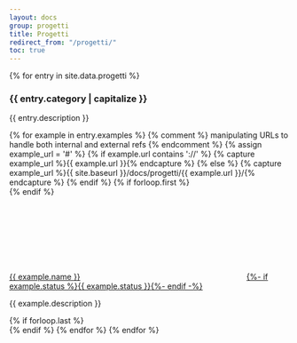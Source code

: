 ```yaml
---
layout: docs
group: progetti
title: Progetti
redirect_from: "/progetti/"
toc: true
---
```


<div class="container my-5">
  <main class="bd-content" role="main">
    {% for entry in site.data.progetti %}
      <h3 class="mt-2">{{ entry.category | capitalize }}</h3>
      <p>{{ entry.description }}</p>
      {% for example in entry.examples %}
        {% comment %} manipulating URLs to handle both internal and external refs {% endcomment %} 
        {% assign example_url = '#' %}
        {% if example.url contains '://' %}
        {% capture example_url %}{{ example.url }}{% endcapture %}
        {% else %}
        {% capture example_url %}{{ site.baseurl }}/docs/progetti/{{ example.url }}/{% endcapture %}
        {% endif %}
        {% if forloop.first %}<div class="row">{% endif %}
          <div class="col-sm-6 my-4">
            <a href="{{ example_url }}" class="d-inline-block text-uppercase font-weight-bold">{{ example.name }}<svg class="icon icon-primary icon-sm mb-1"><use xlink:href="{{ site.baseurl }}/dist/svg/sprite.svg#it-chevron-right"></use></svg>{%- if example.status %}<span class="badge badge-warning badge-pill mx-2 text-white">{{ example.status }}</span>{%- endif -%}</a>
            <p class="text-muted">{{ example.description }}</p>
          </div>
        {% if forloop.last %}</div>{% endif %}
      {% endfor %}
    {% endfor %}
  </main>
</div>
